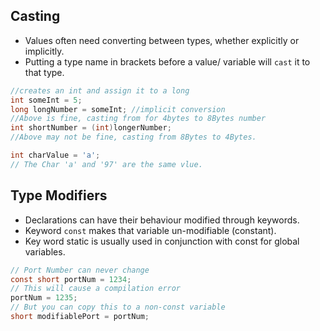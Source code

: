 ## Casting
* Values often need converting between types, whether explicitly or implicitly. 
* Putting a type name in brackets before a value/ variable will `cast` it to that type.
```c
//creates an int and assign it to a long
int someInt = 5;
long longNumber = someInt; //implicit conversion
//Above is fine, casting from for 4bytes to 8Bytes number
int shortNumber = (int)longerNumber;
//Above may not be fine, casting from 8Bytes to 4Bytes.

int charValue = 'a';
// The Char 'a' and '97' are the same vlue.
```
## Type Modifiers
* Declarations can have their behaviour modified through keywords.
* Keyword `const` makes that variable un-modifiable (constant).
* Key word static is usually used in conjunction with const for global variables.  
```c
// Port Number can never change
const short portNum = 1234;
// This will cause a compilation error
portNum = 1235; 
// But you can copy this to a non-const variable
short modifiablePort = portNum;
```